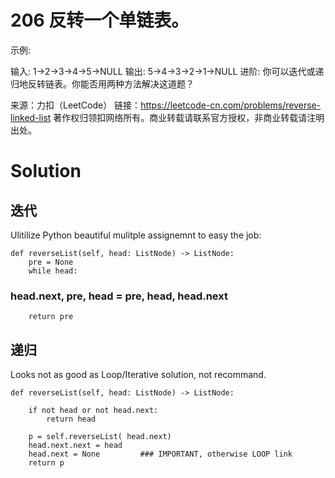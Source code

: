 #  206 反转一个单链表。

示例:

输入: 1->2->3->4->5->NULL
输出: 5->4->3->2->1->NULL
进阶:
你可以迭代或递归地反转链表。你能否用两种方法解决这道题？

来源：力扣（LeetCode）
链接：https://leetcode-cn.com/problems/reverse-linked-list
著作权归领扣网络所有。商业转载请联系官方授权，非商业转载请注明出处。


# Solution

##  迭代

Ulitilize Python beautiful mulitple assignemnt to easy the job:

    def reverseList(self, head: ListNode) -> ListNode:
        pre = None  
        while head:
###            head.next, pre, head = pre, head, head.next 

        return pre 


##  递归

Looks not as good as Loop/Iterative solution, not recommand.

    def reverseList(self, head: ListNode) -> ListNode:

        if not head or not head.next:
            return head 

        p = self.reverseList( head.next)
        head.next.next = head 
        head.next = None         ### IMPORTANT, otherwise LOOP link  
        return p 


